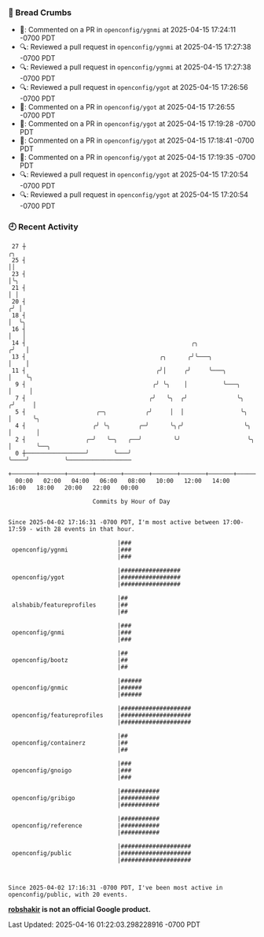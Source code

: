 ### 🍞 Bread Crumbs

 * 💬: Commented on a PR in  `openconfig/ygnmi` at 2025-04-15 17:24:11 -0700 PDT
 * 🔍: Reviewed a pull request in  `openconfig/ygnmi` at 2025-04-15 17:27:38 -0700 PDT
 * 🔍: Reviewed a pull request in  `openconfig/ygnmi` at 2025-04-15 17:27:38 -0700 PDT
 * 🔍: Reviewed a pull request in  `openconfig/ygot` at 2025-04-15 17:26:56 -0700 PDT
 * 💬: Commented on a PR in  `openconfig/ygot` at 2025-04-15 17:26:55 -0700 PDT
 * 💬: Commented on a PR in  `openconfig/ygot` at 2025-04-15 17:19:28 -0700 PDT
 * 💬: Commented on a PR in  `openconfig/ygot` at 2025-04-15 17:18:41 -0700 PDT
 * 💬: Commented on a PR in  `openconfig/ygot` at 2025-04-15 17:19:35 -0700 PDT
 * 🔍: Reviewed a pull request in  `openconfig/ygot` at 2025-04-15 17:20:54 -0700 PDT
 * 🔍: Reviewed a pull request in  `openconfig/ygot` at 2025-04-15 17:20:54 -0700 PDT

### 🕘 Recent Activity
```
 27 ┼                                                                        ╭╮
 25 ┤                                                                        ││
 23 ┤                                                                        │╰╮
 21 ┤                                                                        │ │
 20 ┤                                                                       ╭╯ │
 18 ┤                                                                       │  ╰╮
 16 ┤                                                                       │   │
 14 ┤                                               ╭╮                     ╭╯   │
 13 ┤                                      ╭╮      ╭╯╰───╮                 │    │
 11 ┤                                     ╭╯│     ╭╯     ╰───╮             │    ╰╮
  9 ┤                                    ╭╯ ╰╮    │          ╰───╮         │     │
  7 ┤                                   ╭╯   ╰╮  ╭╯              ╰╮       ╭╯     │
  5 ┤                    ╭─╮           ╭╯     │  │                ╰╮      │      ╰╮
  4 ┤                   ╭╯ ╰╮        ╭─╯      ╰╮╭╯                 ╰╮     │       │
  2 ┤                 ╭─╯   ╰─╮   ╭──╯         ╰╯                   ╰╮    │       ╰──╮
  0 ┼─────────────────╯       ╰───╯                                  ╰────╯          ╰──────────────────
    +───────+───────+───────+───────+───────+───────+───────+───────+───────+───────+───────+───────+────
  00:00   02:00   04:00   06:00   08:00   10:00   12:00   14:00   16:00   18:00   20:00   22:00   00:00   

						Commits by Hour of Day


Since 2025-04-02 17:16:31 -0700 PDT, I'm most active between 17:00-17:59 - with 28 events in that hour.

```



```
                               |###
 openconfig/ygnmi              |###
                               |###

                               |#################
 openconfig/ygot               |#################
                               |#################

                               |##
 alshabib/featureprofiles      |##
                               |##

                               |###
 openconfig/gnmi               |###
                               |###

                               |##
 openconfig/bootz              |##
                               |##

                               |######
 openconfig/gnmic              |######
                               |######

                               |####################
 openconfig/featureprofiles    |####################
                               |####################

                               |##
 openconfig/containerz         |##
                               |##

                               |###
 openconfig/gnoigo             |###
                               |###

                               |###########
 openconfig/gribigo            |###########
                               |###########

                               |###########
 openconfig/reference          |###########
                               |###########

                               |####################
 openconfig/public             |####################
                               |####################



Since 2025-04-02 17:16:31 -0700 PDT, I've been most active in openconfig/public, with 20 events.

```
**[robshakir](mailto:robjs@google.com) is not an official Google product.**  


Last Updated: 2025-04-16 01:22:03.298228916 -0700 PDT
